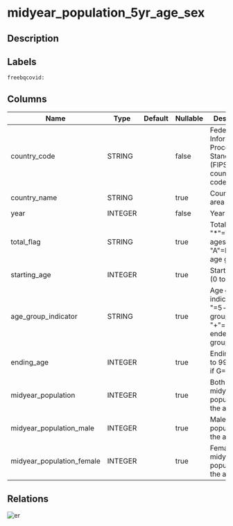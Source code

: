 # midyear_population_5yr_age_sex

## Description

## Labels

`freebqcovid:`

## Columns

| Name | Type | Default | Nullable | Description |
| ---- | ---- | ------- | -------- | ------- |
| country_code | STRING |  | false | Federal Information Processing Standard (FIPS) country/area code |
| country_name | STRING |  | true | Country or area name |
| year | INTEGER |  | false | Year |
| total_flag | STRING |  | true | Total flag: "*"=Total, all ages; "A"=Individual age group |
| starting_age | INTEGER |  | true | Starting age (0 to 100) |
| age_group_indicator | STRING |  | true | Age group indicator: "-"=5-year age group; "+"=open-ended age group |
| ending_age | INTEGER |  | true | Ending age (4 to 99; set to 0 if G="+") |
| midyear_population | INTEGER |  | true | Both sexes midyear population in the age group |
| midyear_population_male | INTEGER |  | true | Male midyear population in the age group |
| midyear_population_female | INTEGER |  | true | Female midyear population in the age group |

## Relations

![er](midyear_population_5yr_age_sex.svg)
